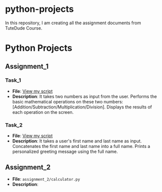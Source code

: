 # python-projects
In this repository, I am creating all the assignment documents from TuteDude Course.
# Python Projects

## Assignment_1
### Task_1
- **File**: [View my script](assignment_1/mathematical_operations.py)
- **Description**: It takes two numbers as input from the user. Performs the basic mathematical operations on these two numbers: [Addition/Subtraction/Multiplication/Division]. Displays the results of each operation on the screen.

### Task_2
- **File**: [View my script](assignment_1/personalized_greetings.py)
- **Description**: It takes a user's first name and last name as input. Concatenates the first name and last name into a full name. Prints a personalized greeting message using the full name.


## Assignment_2
- **File**: `assignment_2/calculator.py`
- **Description**:
